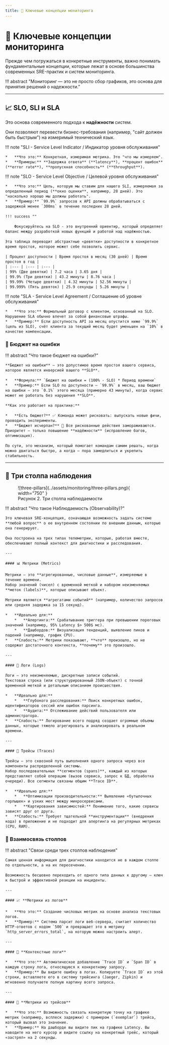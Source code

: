 ```yaml
---
title: 🎯 Ключевые концепции мониторинга
---
```


# 🎯 Ключевые концепции мониторинга

Прежде чем погружаться в конкретные инструменты, важно понимать фундаментальные концепции, которые лежат в основе большинства современных SRE-практик и систем мониторинга.

!!! abstract "Мониторинг — это не просто сбор графиков, это основа для принятия решений о надежности."

---

## 📈 SLO, SLI и SLA

Это основа современного подхода к **надёжности** систем.

Они позволяют перевести бизнес-требования (например, "сайт должен быть быстрым") на измеримый технический язык.

!!! note "SLI - Service Level Indicator / Индикатор уровня обслуживания"

    *   **Что это:** Конкретная, измеримая метрика. Это "что мы измеряем".
    *   **Примеры:** **Задержка ответа** (**latency**), **процент ошибок** (**error rate**), **пропускная способность** (**throughput**).

!!! note "SLO - Service Level Objective / Целевой уровня обслуживания"

    *   **Что это:** Цель, которую мы ставим для нашего SLI, измеряемая за определенный период (**окно оценки**, например, 28 дней). Это "насколько хорошо мы должны работать".
    *   **Пример:** `99.9%` запросов к API должны обрабатываться с задержкой менее `300ms` в течение последних 28 дней.

    !!! success ""

        Фокусируйтесь на SLO - это внутренний ориентир, который определяет баланс между разработкой новых функций и работой над надёжностью.

    Эта таблица переводит абстрактные «девятки» доступности в конкретное время простоя, которое может себе позволить сервис.

    | Процент доступности | Время простоя в месяц (30 дней) | Время простоя в год |
    | :--- | :--- | :--- |
    | 99% (Две девятки) | 7.2 часа | 3.65 дня |
    | 99.9% (Три девятки) | 43.2 минуты | 8.76 часа |
    | 99.99% (Четыре девятки) | 4.32 минуты | 52.56 минуты |
    | 99.999% (Пять девяток) | 25.9 секунды | 5.26 минуты |

!!! note "SLA - Service Level Agreement / Соглашение об уровне обслуживания"

    *   **Что это:** Формальный договор с клиентом, основанный на SLO. Нарушение SLA обычно влечет за собой финансовые штрафы.
    *   **Пример:** Если доступность API за месяц опустится ниже `99.9%` (цель из SLO), счёт клиента за текущий месяц будет уменьшен на `10%` в качестве компенсации.

### 💸 Бюджет на ошибки

!!! abstract "Что такое бюджет на ошибки?"

    **Бюджет на ошибки** — это допустимое время простоя вашего сервиса, которое является инверсией вашего **SLO**.

    *   **Формула:** `Бюджет на ошибки = (100% - SLO) * Период времени`
    *   **Пример:** Если SLO по доступности — `99.9%` в месяц, ваш бюджет на ошибки — это `0.1%` этого месяца (примерно 43 минуты), когда сервис может не работать без нарушения **SLO**.

    **Как это работает на практике:**

    *   **Есть бюджет?** ✅ Команда может рисковать: выпускать новые фичи, проводить эксперименты.
    *   **Бюджет исчерпан?** 🛑 Все рискованные действия замораживаются. Приоритет — только повышение **надёжности** (исправление багов, оптимизация).

    По сути, это механизм, который помогает командам самим решать, когда можно двигаться быстро, а когда — пора замедлиться и укрепить стабильность.

---

## 🔭 Три столпа наблюдения

<figure markdown="span">
  ![three-pillars](../assets/monitoring/three-pillars.png){ width="750" }
  <figcaption>Рисунок 2. Три столпа наблюдаемости</figcaption>
</figure>

!!! abstract "Что такое Наблюдаемость (Observability)?"

    Это ключевая SRE-концепция, означающая возможность задать системе **любой вопрос** о ее внутреннем состоянии по внешним данным, которые она генерирует.

    Она построена на трех типах телеметрии, которые, работая вместе, обеспечивают полный контекст для диагностики и расследования.

    ---

    #### 📊 Метрики (Metrics)

    Метрики — это **агрегированные, числовые данные**, измеряемые в течение времени.
    Набор значений (чисел) с временной меткой и набором неизменяемых **меток (labels)**, которые описывают объект.

    Метрики являются **агрегатами событий** (например, количество запросов или средняя задержка за 15 секунд).

    *   **Идеально для:**
        *   **Алертинга:** Срабатывание триггера при превышении пороговых значений (например, 95% Latency $> 500$ мс).
        *   **Дашбордов:** Визуализация тенденций, выявление пиков и падений (например, график CPU).
    *   **Слабость:** Метрики показывают, **что** произошло, но не содержат достаточного контекста, **почему** это произошло.

    ---

    #### 📄 Логи (Logs)

    Логи — это неизменяемые, дискретные записи событий.
    Текстовая строка (или структурированный JSON-объект) с точной временной меткой и детальным описанием происшествия.

    *   **Идеально для:**
        *   **Глубокого расследования:** Поиск конкретных ошибок, идентификаторов сессий или ошибок парсинга.
        *   **Аудита:** Отслеживание действий пользователя или администратора.
    *   **Слабость:** Логирование всего подряд создает огромные объемы данных, которые тяжело агрегировать и анализировать в реальном времени.

    ---

    #### 🔀 Трейсы (Traces)

    Трейсы — это сквозной путь выполнения одного запроса через все компоненты распределенной системы.
    Набор последовательных **сегментов (spans)**, каждый из которых представляет собой операцию (вызов сервиса, запрос к БД, обработка очереди). Все сегменты связаны общим **Trace ID**.

    *   **Идеально для:**
        *   **Оптимизации производительности:** Выявление «бутылочных горлышек» и узких мест между микросервисами.
        *   **Картирования зависимостей:** Понимание того, какие сервисы зависят друг от друга.
    *   **Слабость:** Требует тщательной **инструментации** (внедрения кода) в приложение и не подходит для алертинга на регулярных метриках (CPU, RAM).

### 🔗 Взаимосвязь столпов

!!! abstract "Связи среди трех столпов наблюдения"

    Самая ценная информация для диагностики находится не в каждом столпе по отдельности, а на их пересечении.

    Возможность бесшовно переходить от одного типа данных к другому — ключ к быстрой и эффективной реакции на инциденты.

    ---

    #### 📈 **Метрики из логов**

    *   **Что это:** Создание числовых метрик на основе анализа текстовых логов.
    *   **Пример:** Система парсит логи веб-сервера, считает количество HTTP-ответов с кодом `500` и превращает это в метрику `http_server_errors_total`, на которую можно настроить алерт.

    ---

    #### 🔗 **Контекстные логи**

    *   **Что это:** Автоматическое добавление `Trace ID` и `Span ID` в каждую строку лога, относящуюся к конкретному запросу.
    *   **Пример:** Вы видите ошибку в логах. Копируете `Trace ID` из этой строки, вставляете его в систему трейсинга (Jaeger, Zipkin) и мгновенно получаете полную картину всего запроса.

    ---

    #### 🎯 **Метрики из трейсов**

    *   **Что это:** Возможность связать конкретную точку на графике метрик (например, всплеск задержки) с примером (`exemplar`) трейса, который вызвал это значение.
    *   **Пример:** На дашборде вы видите пик на графике Latency. Вы наводите на него курсор и видите ссылку на конкретный трейс, который «застрял» на 2 секунды.